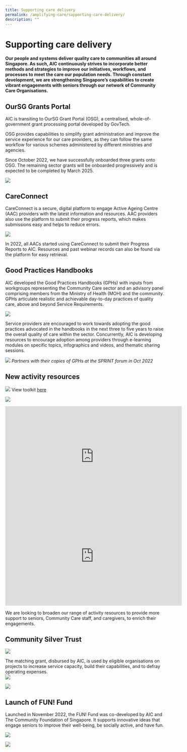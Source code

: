```yaml
---
title: Supporting care delivery
permalink: /amplifying-care/supporting-care-delivery/
description: ""
---
```

# Supporting care delivery

**Our people and systems deliver quality care to communities all around Singapore. As such, AIC continuously strives to incorporate better methods and strategies to improve our initiatives, workflows, and processes to meet the care our population needs. Through constant development, we are strengthening Singapore’s capabilities to create vibrant engagements with seniors through our network of Community Care Organisations.**

## OurSG Grants Portal

AIC is transiting to OurSG Grant Portal (OSG), a centralised, whole-of-government grant processing portal developed by GovTech. 
 
OSG provides capabilities to simplify grant administration and improve the service experience for our care providers, as they can follow the same workflow for various schemes administered by different ministries and agencies. 

Since October 2022, we have successfully onboarded three grants onto OSG. The remaining sector grants will be onboarded progressively and is expected to be completed by March 2025. 

![](/images/180-service-providers%20.png)

## CareConnect

CareConnect is a secure, digital platform to engage Active Ageing Centre (AAC) providers with the latest information and resources. AAC providers also use the platform to submit their progress reports, which makes submissions easy and helps to reduce errors.

![](/images/careconnect3.png) 

In 2022, all AACs started using CareConnect to submit their Progress Reports to AIC. Resources and past webinar records can also be found via the platform for easy retrieval.

## Good Practices Handbooks
AIC developed the Good Practices Handbooks (GPHs) with inputs from workgroups representing the Community Care sector and an advisory panel comprising members from the Ministry of Health (MOH) and the community. GPHs articulate realistic and achievable day-to-day practices of quality care, above and beyond Service Requirements.

![](/images/good-practices-handbooks.png)

Service providers are encouraged to work towards adopting the good practices advocated in the handbooks in the next three to five years to raise the overall quality of care within the sector. Concurrently, AIC is developing resources to encourage adoption among providers through e-learning modules on specific topics, infographics and videos, and thematic sharing sessions.


![](/images/sprint1.png)
*Partners with their copies of GPHs at the SPRINT forum in Oct 2022*
## New activity resources
![](/images/heartful-conversations.png)
View toolkit [here](https://aic.buzz/heartfulconversationsw)

![](/images/keeping-frailer-seniors-active.png)

<div class="bp-youtube">
<iframe allowfullscreen="" allow="accelerometer; autoplay; clipboard-write; encrypted-media; gyroscope; picture-in-picture; web-share" frameborder="0" title="YouTube video player" src="https://www.youtube.com/embed/DXajUg4h0Po?si=bf0TCcyF_eViz9t2" height="315" width="560"></iframe>
</div>


<div class="bp-youtube">
<iframe allowfullscreen="" allow="accelerometer; autoplay; clipboard-write; encrypted-media; gyroscope; picture-in-picture; web-share" frameborder="0" title="YouTube video player" src="https://www.youtube.com/embed/QASQNbcx71M?si=B7Ww_QQiZoX4XRjw" height="315" width="560"></iframe>
</div>

We are looking to broaden our range of activity resources to provide more support to seniors, Community Care staff, and caregivers, to enrich their engagements.

## Community Silver Trust
![](/images/community-silver-trust.png)

The matching grant, disbursed by AIC, is used by eligible organisations on projects to increase service capacity, build their capabilities, and to defray operating expenses.  
![](/images/1-billion-top-up.png)

![](/images/cst-matched-311-million.png)

## Launch of FUN! Fund
Launched in November 2022, the FUN! Fund was co-developed by AIC and The Community Foundation of Singapore. It supports innovative ideas that engage seniors to improve their well-being, be socially active, and have fun.

![](/images/fund-objectives.png)

![](/images/call-for-donations.png)